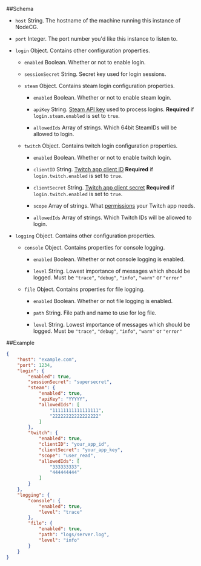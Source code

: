##Schema
- `host` String. The hostname of the machine running this instance of NodeCG.

- `port` Integer. The port number you'd like this instance to listen to.

- `login` Object. Contains other configuration properties.

    - `enabled` Boolean. Whether or not to enable login.

    - `sessionSecret` String. Secret key used for login sessions.

    - `steam` Object. Contains steam login configuration properties.

        - `enabled` Boolean. Whether or not to enable steam login.

        - `apiKey` String. [Steam API key](http://steamcommunity.com/dev/apikey) used to process logins. **Required** if `login.steam.enabled` is set to `true`.

        - `allowedIds` Array of strings. Which 64bit SteamIDs will be allowed to login.

    - `twitch` Object. Contains twitch login configuration properties.

        - `enabled` Boolean. Whether or not to enable twitch login.

        - `clientID` String. [Twitch app client ID](http://www.twitch.tv/kraken/oauth2/clients/new) **Required** if `login.twitch.enabled` is set to `true`.

        - `clientSecret` String. [Twitch app client secret](http://www.twitch.tv/kraken/oauth2/clients/new) **Required** if `login.twitch.enabled` is set to `true`.

        - `scope` Array of strings. What [permissions](https://github.com/justintv/Twitch-API/blob/master/authentication.md#scope) your Twitch app needs.

        - `allowedIds` Array of strings. Which Twitch IDs will be allowed to login.

- `logging` Object. Contains other configuration properties.

    - `console` Object. Contains properties for console logging.

        - `enabled` Boolean. Whether or not console logging is enabled.

        - `level` String. Lowest importance of messages which should be logged. Must be `"trace"`, `"debug"`, `"info"`, `"warn"` or `"error"`

    - `file` Object. Contains properties for file logging.

        - `enabled` Boolean. Whether or not file logging is enabled.

        - `path` String. File path and name to use for log file.

        - `level` String. Lowest importance of messages which should be logged. Must be `"trace"`, `"debug"`, `"info"`, `"warn"` or `"error"`

##Example
```json
{
    "host": "example.com",
    "port": 1234,
    "login": {
        "enabled": true,
        "sessionSecret": "supersecret",
        "steam": {
            "enabled": true,
            "apiKey": "YYYYY",
            "allowedIds": [
                "11111111111111111",
                "22222222222222222"
            ]
        },
        "twitch": {
            "enabled": true,
            "clientID": "your_app_id",
            "clientSecret": "your_app_key",
            "scope": "user_read",
            "allowedIds": [
                "333333333",
                "444444444"
            ]
        }
    },
    "logging": {
        "console": {
            "enabled": true,
            "level": "trace"
        },
        "file": {
            "enabled": true,
            "path": "logs/server.log",
            "level": "info"
        }
    }
}
```
